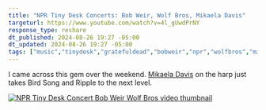 ```yaml
---
title: "NPR Tiny Desk Concerts: Bob Weir, Wolf Bros, Mikaela Davis"
targeturl: https://www.youtube.com/watch?v=4l_gUwdPrNY
response_type: reshare
dt_published: 2024-08-26 19:27 -05:00
dt_updated: 2024-08-26 19:27 -05:00
tags: ["music","tinydesk","gratefuldead","bobweir","npr","wolfbros","mikaeladavis","concert","deadhead"]
---
```


I came across this gem over the weekend. [Mikaela Davis](https://www.mikaeladavis.com/) on the harp just takes Bird Song and Ripple to the next level. 

[![NPR Tiny Desk Concert Bob Weir Wolf Bros video thumbnail](http://img.youtube.com/vi/4l_gUwdPrNY/0.jpg)](https://www.youtube.com/watch?v=4l_gUwdPrNY "NPR Tiny Desk Concert Bob Weir Wolf Bros video thumbnail")

